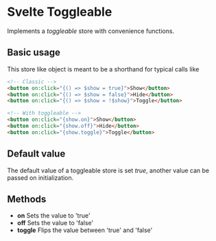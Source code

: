 # Svelte Toggleable

Implements a _toggleable_ store with convenience functions.

## Basic usage

This store like object is meant to be a shorthand for typical calls like

```html
<!-- Classic -->
<button on:click="{() => $show = true}">Show</button>
<button on:click="{() => $show = false}">Hide</button>
<button on:click="{() => $show = !$show}">Toggle</button>

<!-- With toggleable -->
<button on:click="{show.on}">Show</button>
<button on:click="{show.off}">Hide</button>
<button on:click="{show.toggle}">Toggle</button>
```

## Default value

The default value of a toggleable store is set _true_, another value can be passed on initialization.

## Methods

- **on** Sets the value to 'true'
- **off** Sets the value to 'false'
- **toggle** Flips the value between 'true' and 'false'
